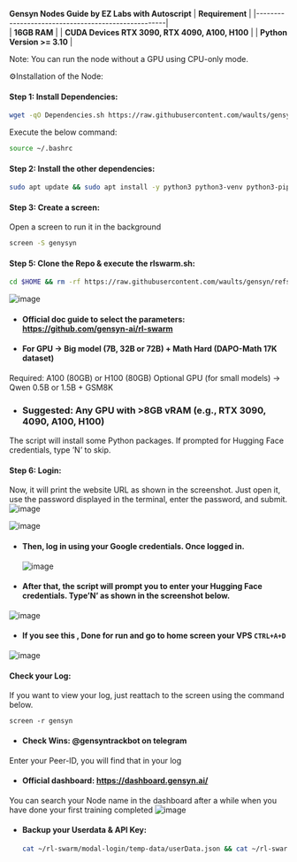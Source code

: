 **Gensyn Nodes Guide by EZ Labs with Autoscript**
| **Requirement**                                    |
|----------------------------------------------------|                      
|  **16GB RAM**                                      |
|  **CUDA Devices  RTX 3090, RTX 4090, A100, H100**  |
|  **Python Version	>= 3.10**                        |

Note: You can run the node without a GPU using CPU-only mode.

⚙️Installation of the Node:
#### Step 1: Install Dependencies:
````bash
wget -qO Dependencies.sh https://raw.githubusercontent.com/waults/gensyn/refs/heads/main/Dependencies.sh && chmod +x Dependencies.sh && ./Dependencies.sh`
````
Execute the below command:
````bash
source ~/.bashrc
````
#### Step 2: Install the other dependencies:
````bash
sudo apt update && sudo apt install -y python3 python3-venv python3-pip curl wget screen git lsof nano unzip
````
#### Step 3: Create a screen:
Open a screen to run it in the background
````bash
screen -S genysyn
````
#### Step 5: Clone the Repo & execute the rlswarm.sh:
````bash
cd $HOME && rm -rf https://raw.githubusercontent.com/waults/gensyn/refs/heads/main/rlswarm.sh && chmod +x rlswarm.sh && ./rlswarm.sh
````
![image](https://github.com/user-attachments/assets/30a216a5-bde6-4570-8808-bd2809a2f815)

- #### Official doc guide to select the parameters: https://github.com/gensyn-ai/rl-swarm
- #### For GPU → Big model (7B, 32B or 72B) + Math Hard (DAPO-Math 17K dataset)
Required: A100 (80GB) or H100 (80GB)
Optional GPU (for small models) → Qwen 0.5B or 1.5B + GSM8K
- ### Suggested: Any GPU with >8GB vRAM (e.g., RTX 3090, 4090, A100, H100)
The script will install some Python packages. If prompted for Hugging Face credentials, type ’N’ to skip.

#### Step 6: Login:
Now, it will print the website URL as shown in the screenshot. Just open it, use the password displayed in the terminal, enter the password, and submit.
![image](https://github.com/user-attachments/assets/6571863c-0fd5-48e0-a86d-5a49f65a4e71)

![image](https://github.com/user-attachments/assets/9ae93453-e1ac-48b4-876e-004dd98addb2)

- #### Then, log in using your Google credentials. Once logged in.
  ![image](https://github.com/user-attachments/assets/2cd22e15-9457-4702-9bd1-2e942ea9b044)

- #### After that, the script will prompt you to enter your Hugging Face credentials. Type’N’ as shown in the screenshot below.
![image](https://github.com/user-attachments/assets/7bd322df-aab9-4182-b1a4-374363c88f11)

- #### If you see this , Done for run and go to home screen your VPS `CTRL+A+D`
![image](https://github.com/user-attachments/assets/47023a16-191f-480c-8651-48d552931b1d)

#### Check your Log:
If you want to view your log, just reattach to the screen using the command below.

`screen -r gensyn`

- #### Check Wins: @gensyntrackbot on telegram
Enter your Peer-ID, you will find that in your log

- #### Official dashboard: https://dashboard.gensyn.ai/

You can search your Node name in the dashboard after a while when you have done your first training completed
![image](https://github.com/user-attachments/assets/bbade9b6-5cc9-4d10-abca-e5d600acbcf2)

- #### Backup your Userdata & API Key:
  ````bash
  cat ~/rl-swarm/modal-login/temp-data/userData.json && cat ~/rl-swarm/modal-login/temp-data/userApiKey.json
